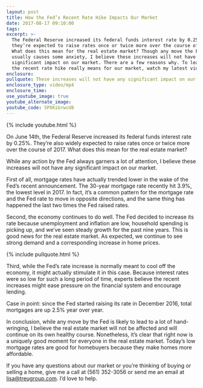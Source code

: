 ```yaml
---
layout: post
title: How the Fed’s Recent Rate Hike Impacts Our Market
date: 2017-08-17 09:10:00
tags:
excerpt: >-
  The Federal Reserve increased its federal funds interest rate by 0.25%, and
  they’re expected to raise rates once or twice more over the course of 2017.
  What does this mean for the real estate market? Though any move the Fed makes
  usually causes some anxiety, I believe these increases will not have any
  significant impact on our market. There are a few reasons why. To learn what
  the recent rate hike really means for our market, watch my latest video.
enclosure:
pullquote: These increases will not have any significant impact on our market.
enclosure_type: video/mp4
enclosure_time:
use_youtube_image: true
youtube_alternate_image:
youtube_code: SPXKiGrwcU8
---
```



{% include youtube.html %}

On June 14th, the Federal Reserve increased its federal funds interest rate by 0.25%. They’re also widely expected to raise rates once or twice more over the course of 2017. What does this mean for the real estate market?

While any action by the Fed always garners a lot of attention, I believe these increases will not have any significant impact on our market.

First of all, mortgage rates have actually trended lower in the wake of the Fed’s recent announcement. The 30-year mortgage rate recently hit 3.9%, the lowest level in 2017. In fact, it’s a common pattern for the mortgage rate and the Fed rate to move in opposite directions, and the same thing has happened the last two times the Fed raised rates.

Second, the economy continues to do well. The Fed decided to increase its rate because unemployment and inflation are low, household spending is picking up, and we’ve seen steady growth for the past nine years. This is good news for the real estate market. As expected, we continue to see strong demand and a corresponding increase in home prices.

{% include pullquote.html %}

Third, while the Fed’s rate increase is normally meant to cool off the economy, it might actually stimulate it in this case. Because interest rates were so low for such a long period of time, experts believe the recent increases might ease pressure on the financial system and encourage lending.

Case in point: since the Fed started raising its rate in December 2016, total mortgages are up 2.5% year over year.

In conclusion, while any move by the Fed is likely to lead to a lot of hand-wringing, I believe the real estate market will not be affected and will continue on its own healthy course. Nonetheless, it’s clear that right now is a uniquely good moment for everyone in the real estate market. Today’s low mortgage rates are good for homebuyers because they make homes more affordable.

If you have any questions about our market or you’re thinking of buying or selling a home, give me a call at (561) 352-3056 or send me an email at lisa@treugroup.com. I’d love to help.
